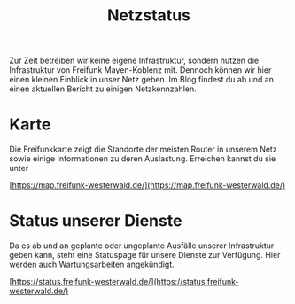﻿---
layout: page
title: Netzstatus
excerpt: "Unser Netzstatus"
modified: 2014-08-08T19:44:38.564948-04:00
image:
  feature: background_stats.png
  credit: Ein Blick ins Statistiksystem
  creditlink: http://www.freifunk-westerwald.de
---
Zur Zeit betreiben wir keine eigene Infrastruktur, sondern nutzen die Infrastruktur von Freifunk Mayen-Koblenz mit. Dennoch können wir hier einen kleinen Einblick in unser Netz geben. Im Blog findest du ab und an einen aktuellen Bericht zu einigen Netzkennzahlen.

# Karte
Die Freifunkkarte zeigt die Standorte der meisten Router in unserem Netz sowie einige Informationen zu deren Auslastung. Erreichen kannst du sie unter

[https://map.freifunk-westerwald.de/](https://map.freifunk-westerwald.de/)

# Status unserer Dienste
Da es ab und an geplante oder ungeplante Ausfälle unserer Infrastruktur geben kann, steht eine Statuspage für unsere Dienste zur Verfügung. Hier werden auch Wartungsarbeiten angekündigt.

[https://status.freifunk-westerwald.de/](https://status.freifunk-westerwald.de/)
